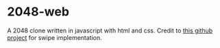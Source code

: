 # 2048-web
A 2048 clone written in javascript with html and css.
Credit to [this github project](https://github.com/john-doherty/swiped-events) for swipe implementation.
